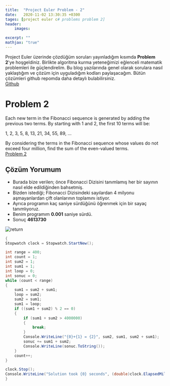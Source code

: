 ```yaml
---
title:  "Project Euler Problem - 2"
date:   2020-11-02 13:30:35 +0300
tages: [project euler c# problems problem 2]
header: 
    images:

excerpt: ""
mathjax: "true"
---
```

Project Euler üzerinde çözdüğüm soruları yayınladığım kısımda **Problem 2**'ye hoşgeldiniz. 
Birlikte algoritma kurma yeteneğimizi eğlenceli matematik problemleri ile güçlendirelim. 
Bu blog yazılarında genel olarak sorulara nasıl yaklaştığım ve çözüm için uyguladığım kodları paylaşacağım.
Bütün çözümleri github repomda daha detaylı bulabilirsiniz.
<br>[Github](https://github.com/ibgk883/projecteuler/blob/master/ConsoleApp3/Problem2.cs)

# Problem 2
Each new term in the Fibonacci sequence is generated by adding the previous two terms. By starting with 1 and 2, the first 10 terms will be:

1, 2, 3, 5, 8, 13, 21, 34, 55, 89, ...

By considering the terms in the Fibonacci sequence whose values do not exceed four million, find the sum of the even-valued terms.
<br>[Problem 2](https://projecteuler.net/problem=2)

## Çözüm Yorumum
- Burada bize verilen; önce Fibonacci Dizisini tanımlamış her bir sayının nasıl elde edildiğinden bahsetmiş.
- Bizden istediği; Fibonacci Dizisindeki sayılardan 4 milyonu aşmayanlardan çift olanlarının toplamını istiyor.
- Ayrıca programın kaç saniye sürdüğünü öğrenmek için bir sayaç tanımlıyoruz.
- Benim programım **0.001** saniye sürdü.
- Sonuç **4613730**

![return](https://i.imgur.com/SYj7SXg.png)
<br>

```c#
{
Stopwatch clock = Stopwatch.StartNew();

int range = 400;
int count = 1;
int sum2 = 1;
int sum1 = 1;
int loop = 0;
int sonuc = 0;
while (count < range)
{
    sum1 = sum2 + sum1;
    loop = sum2;
    sum2 = sum1;
    sum1 = loop;
    if ((sum1 + sum2) % 2 == 0)
    {
        if (sum1 + sum2 > 4000000)
        {
            break;
        }
        Console.WriteLine("{0}+{1} = {2}", sum2, sum1, sum2 + sum1);
        sonuc += sum1 + sum2;
        Console.WriteLine(sonuc.ToString());
    }
    count++;
}

clock.Stop();
Console.WriteLine("Solution took {0} seconds", (double)clock.ElapsedMilliseconds / 1000);
}
```